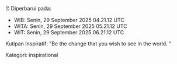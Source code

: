 ⏰ Diperbarui pada:
- WIB: Senin, 29 September 2025 04.21.12 UTC
- WITA: Senin, 29 September 2025 05.21.12 UTC
- WIT: Senin, 29 September 2025 06.21.12 UTC

Kutipan Inspiratif:
"Be the change that you wish to see in the world. "


Kategori: inspirational


